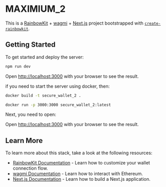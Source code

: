 # MAXIMIUM_2

This is a [RainbowKit](https://rainbowkit.com) + [wagmi](https://wagmi.sh) + [Next.js](https://nextjs.org/) project bootstrapped with [`create-rainbowkit`](/packages/create-rainbowkit).

## Getting Started

To get started and deploy the server:

```bash
npm run dev
```

Open [http://localhost:3000](http://localhost:3000) with your browser to see the result.

if you need to start the server using docker, then:

```bash
docker build -t secure_wallet_2 . 
```

```bash
docker run -p 3000:3000 secure_wallet_2:latest
```

Next, you need to open:

Open [http://localhost:3000](http://localhost:3000) with your browser to see the result.


## Learn More

To learn more about this stack, take a look at the following resources:

- [RainbowKit Documentation](https://rainbowkit.com) - Learn how to customize your wallet connection flow.
- [wagmi Documentation](https://wagmi.sh) - Learn how to interact with Ethereum.
- [Next.js Documentation](https://nextjs.org/docs) - Learn how to build a Next.js application.




